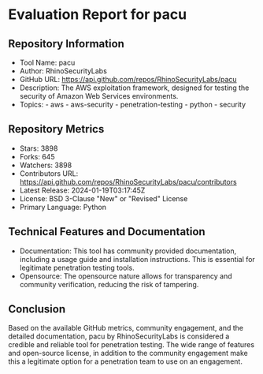 # Evaluation Report for pacu

## Repository Information

* Tool Name: pacu
* Author: RhinoSecurityLabs
* GitHub URL: https://api.github.com/repos/RhinoSecurityLabs/pacu
* Description: The AWS exploitation framework, designed for testing the security of Amazon Web Services environments.
* Topics: 
      - aws
      - aws-security
      - penetration-testing
      - python
      - security
  
## Repository Metrics

* Stars: 3898
* Forks: 645
* Watchers: 3898
* Contributors URL: https://api.github.com/repos/RhinoSecurityLabs/pacu/contributors 
* Latest Release: 2024-01-19T03:17:45Z
* License: BSD 3-Clause "New" or "Revised" License
* Primary Language: Python

## Technical Features and Documentation

* Documentation: This tool has community provided documentation, including a usage guide and installation instructions. This is essential for legitimate penetration testing tools.
* Opensource: The opensource nature allows for transparency and community verification, reducing the risk of tampering.

## Conclusion

Based on the available GitHub metrics, community engagement, and the detailed documentation, pacu by RhinoSecurityLabs is considered a credible and reliable tool for penetration testing. The wide range of features and open-source license, in addition to the community engagement make this a legitimate option for a penetration team to use on an engagement.